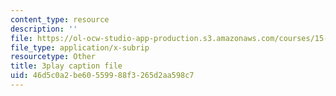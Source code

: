 ```yaml
---
content_type: resource
description: ''
file: https://ol-ocw-studio-app-production.s3.amazonaws.com/courses/15-960-new-executive-thinking-social-impact-technology-projects-fall-2017-spring-2018/46d5c0a2be60559988f3265d2aa598c7_omuDD2rZqlE.vtt
file_type: application/x-subrip
resourcetype: Other
title: 3play caption file
uid: 46d5c0a2-be60-5599-88f3-265d2aa598c7
---
```

